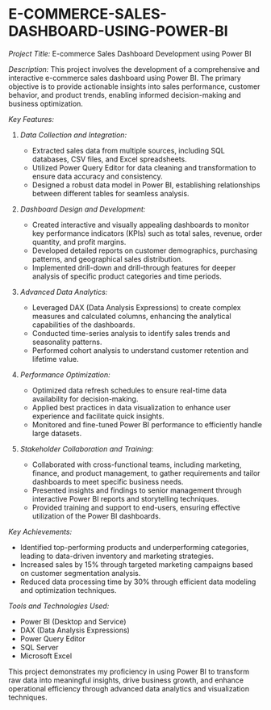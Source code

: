 # E-COMMERCE-SALES-DASHBOARD-USING-POWER-BI
*Project Title:* E-commerce Sales Dashboard Development using Power BI

*Description:*
This project involves the development of a comprehensive and interactive e-commerce sales dashboard using Power BI. The primary objective is to provide actionable insights into sales performance, customer behavior, and product trends, enabling informed decision-making and business optimization.

*Key Features:*

1. *Data Collection and Integration:*
   - Extracted sales data from multiple sources, including SQL databases, CSV files, and Excel spreadsheets.
   - Utilized Power Query Editor for data cleaning and transformation to ensure data accuracy and consistency.
   - Designed a robust data model in Power BI, establishing relationships between different tables for seamless analysis.

2. *Dashboard Design and Development:*
   - Created interactive and visually appealing dashboards to monitor key performance indicators (KPIs) such as total sales, revenue, order quantity, and profit margins.
   - Developed detailed reports on customer demographics, purchasing patterns, and geographical sales distribution.
   - Implemented drill-down and drill-through features for deeper analysis of specific product categories and time periods.

3. *Advanced Data Analytics:*
   - Leveraged DAX (Data Analysis Expressions) to create complex measures and calculated columns, enhancing the analytical capabilities of the dashboards.
   - Conducted time-series analysis to identify sales trends and seasonality patterns.
   - Performed cohort analysis to understand customer retention and lifetime value.

4. *Performance Optimization:*
   - Optimized data refresh schedules to ensure real-time data availability for decision-making.
   - Applied best practices in data visualization to enhance user experience and facilitate quick insights.
   - Monitored and fine-tuned Power BI performance to efficiently handle large datasets.

5. *Stakeholder Collaboration and Training:*
   - Collaborated with cross-functional teams, including marketing, finance, and product management, to gather requirements and tailor dashboards to meet specific business needs.
   - Presented insights and findings to senior management through interactive Power BI reports and storytelling techniques.
   - Provided training and support to end-users, ensuring effective utilization of the Power BI dashboards.

*Key Achievements:*
- Identified top-performing products and underperforming categories, leading to data-driven inventory and marketing strategies.
- Increased sales by 15% through targeted marketing campaigns based on customer segmentation analysis.
- Reduced data processing time by 30% through efficient data modeling and optimization techniques.

*Tools and Technologies Used:*
- Power BI (Desktop and Service)
- DAX (Data Analysis Expressions)
- Power Query Editor
- SQL Server
- Microsoft Excel

This project demonstrates my proficiency in using Power BI to transform raw data into meaningful insights, drive business growth, and enhance operational efficiency through advanced data analytics and visualization techniques.

